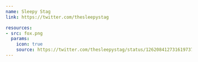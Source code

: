 ```yaml
---
name: Sleepy Stag
link: https://twitter.com/thesleepystag

resources:
- src: fox.png
  params:
    icon: true
    source: https://twitter.com/thesleepystag/status/1262084127316197377
---
```

